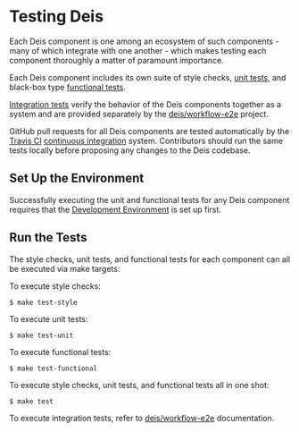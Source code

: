 # Testing Deis

Each Deis component is one among an ecosystem of such components - many of which integrate with one another - which makes testing each component thoroughly a matter of paramount importance.

Each Deis component includes its own suite of style checks, [unit tests][], and black-box type [functional tests][].

[Integration tests][] verify the behavior of the Deis components together as a system and are provided separately by the [deis/workflow-e2e][workflow-e2e] project.

GitHub pull requests for all Deis components are tested automatically by the [Travis CI][travis] [continuous integration][] system. Contributors should run the same tests locally before proposing any changes to the Deis codebase.

## Set Up the Environment

Successfully executing the unit and functional tests for any Deis component requires that the [Development Environment][dev-environment] is set up first.

## Run the Tests

The style checks, unit tests, and functional tests for each component can all be executed via make targets:

To execute style checks:

```
$ make test-style
```

To execute unit tests:

```
$ make test-unit
```

To execute functional tests:

```
$ make test-functional
```

To execute style checks, unit tests, and functional tests all in one shot:

```
$ make test
```

To execute integration tests, refer to [deis/workflow-e2e][workflow-e2e] documentation.

[unit tests]: http://en.wikipedia.org/wiki/Unit_testing
[functional tests]: http://en.wikipedia.org/wiki/Functional_testing
[integration tests]: http://en.wikipedia.org/wiki/Integration_testing
[workflow-e2e]: https://github.com/deis/workflow-e2e
[travis]: https://travis-ci.org/deis
[continuous integration]: http://en.wikipedia.org/wiki/Continuous_integration
[dev-environment]: development-environment.md
